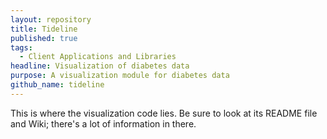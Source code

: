 ```yaml
---
layout: repository
title: Tideline
published: true
tags:
  - Client Applications and Libraries
headline: Visualization of diabetes data
purpose: A visualization module for diabetes data
github_name: tideline
---
```

This is where the visualization code lies. Be sure to look at its README file and Wiki; there's a lot of information in there.

